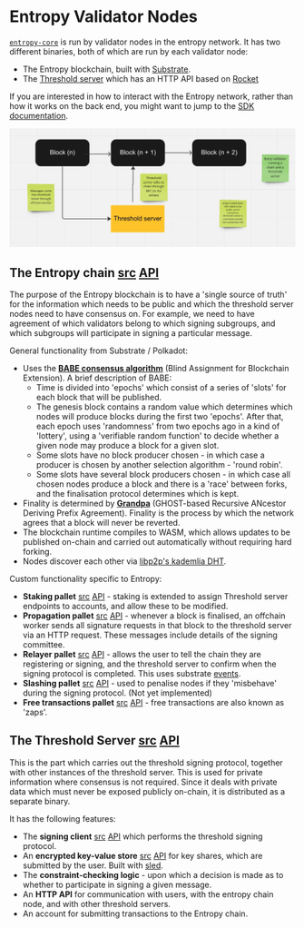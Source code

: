 
# Entropy Validator Nodes

[`entropy-core`](https://github.com/entropyxyz/entropy-core) is run by validator nodes in the entropy network. It has two different binaries, both of which are run by each validator node:

- The Entropy blockchain, built with [Substrate](https://docs.substrate.io/).
- The [Threshold server](https://github.com/entropyxyz/entropy-core/tree/master/crypto/server) which has an HTTP API based on [Rocket](https://rocket.rs/)

If you are interested in how to interact with the Entropy network, rather than how it works on the back end, you might want to jump to the [SDK documentation](SDK).

![birdsEye](/img/birdsEye.png)

## The Entropy chain [src](https://github.com/entropyxyz/entropy-core) [API](https://entropy-api-docs.vercel.app/entropy-core/entropy/index.html)

The purpose of the Entropy blockchain is to have a 'single source of truth' for the information which needs to be public and which the threshold server nodes need to have consensus on. For example, we need to have agreement of which validators belong to which signing subgroups, and which subgroups will participate in signing a particular message.

General functionality from Substrate / Polkadot:
- Uses the **[BABE consensus algorithm](https://research.web3.foundation/en/latest/polkadot/block-production/Babe.html)** (Blind Assignment for Blockchain Extension). A brief description of BABE:
  - Time is divided into 'epochs' which consist of a series of 'slots' for each block that will be published. 
  - The genesis block contains a random value which determines which nodes will produce blocks during the first two 'epochs'. After that, each epoch uses 'randomness' from two epochs ago in a kind of 'lottery', using a 'verifiable random function' to decide whether a given node may produce a block for a given slot.
  - Some slots have no block producer chosen - in which case a producer is chosen by another selection algorithm - 'round robin'.
  - Some slots have several block producers chosen - in which case all chosen nodes produce a block and there is a 'race' between forks, and the finalisation protocol determines which is kept. 
- Finality is determined by **[Grandpa](https://github.com/w3f/consensus/blob/master/pdf/grandpa.pdf)** (GHOST-based Recursive ANcestor Deriving Prefix Agreement). Finality is the process by which the network agrees that a block will never be reverted.
- The blockchain runtime compiles to WASM, which allows updates to be published on-chain and carried out automatically without requiring hard forking. 
- Nodes discover each other via [libp2p's kademlia DHT](https://github.com/libp2p/specs/blob/master/kad-dht/README.md).

Custom functionality specific to Entropy:
- **Staking pallet** [src](https://github.com/entropyxyz/entropy-core/blob/master/pallets/staking/src/lib.rs) [API](https://entropy-api-docs.vercel.app/entropy-core/pallet_staking_extension/index.html) - staking is extended to assign Threshold server endpoints to accounts, and allow these to be modified.
- **Propagation pallet** [src](https://github.com/entropyxyz/entropy-core/blob/master/pallets/propagation/src/lib.rs) [API](https://entropy-api-docs.vercel.app/entropy-core/pallet_propagation/index.html) - whenever a block is finalised, an offchain worker sends all signature requests in that block to the threshold server via an HTTP request. These messages include details of the signing committee.
- **Relayer pallet** [src](https://github.com/entropyxyz/entropy-core/blob/master/pallets/relayer/src/lib.rs) [API](https://entropy-api-docs.vercel.app/entropy-core/pallet_relayer/index.html) - allows the user to tell the chain they are  registering or signing, and the threshold server to confirm when the signing protocol is completed.  This uses substrate [events](https://docs.substrate.io/build/events-and-errors). 
- **Slashing pallet** [src](https://github.com/entropyxyz/entropy-core/tree/master/pallets/slashing) [API](https://entropy-api-docs.vercel.app/entropy-core/pallet_slashing/index.html) - used to penalise nodes if they 'misbehave' during the signing protocol. (Not yet implemented)
- **Free transactions pallet** [src](https://github.com/entropyxyz/entropy-core/tree/master/pallets/free-tx) [API](https://entropy-api-docs.vercel.app/entropy-core/pallet_free_tx/index.html) - free transactions are also known as 'zaps'. 


## The Threshold Server [src](https://github.com/entropyxyz/entropy-core/tree/master/crypto/server) [API](https://entropy-api-docs.vercel.app/entropy-core/server/index.html) 

This is the part which carries out the threshold signing protocol, together with other instances of the threshold server. This is used for private information where consensus is not required. Since it deals with private data which must never be exposed publicly on-chain, it is distributed as a separate binary.

It has the following features: 
- The **signing client** [src](https://github.com/entropyxyz/entropy-core/tree/master/crypto/server/src/signing_client) [API](https://entropy-api-docs.vercel.app/entropy-core/server/signing_client/index.html) which performs the threshold signing protocol.
- An **encrypted key-value store** [src](https://github.com/entropyxyz/entropy-core/tree/master/crypto/kvdb) [API](https://entropy-api-docs.vercel.app/entropy-core/kvdb/index.html) for key shares, which are submitted by the user. Built with [sled](https://docs.rs/sled/latest/sled).
- The **constraint-checking logic** - upon which a decision is made as to whether to participate in signing a given message.
- An **HTTP API** for communication with users, with the entropy chain node, and with other threshold servers. 
- An account for submitting transactions to the Entropy chain. 
